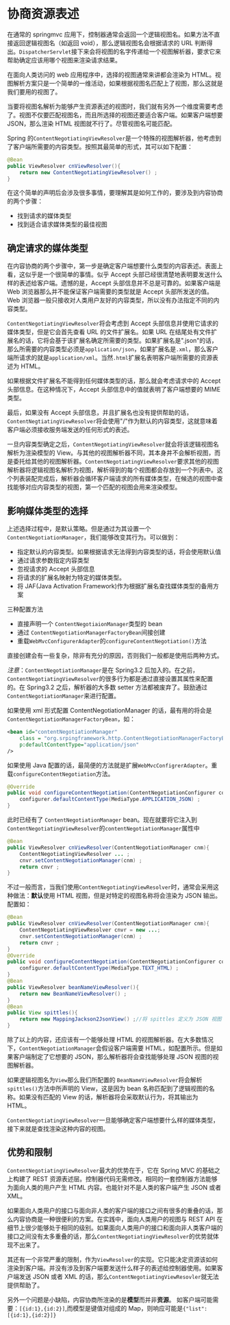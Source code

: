 # 协商资源表述

在通常的 springmvc 应用下，控制器通常会返回一个逻辑视图名。如果方法不直接返回逻辑视图名（如返回 void），那么逻辑视图名会根据请求的 URL 判断得出。`DispatcherServlet`接下来会将视图的名字传递给一个视图解析器，要求它来帮助确定应该用哪个视图来渲染请求结果。

在面向人类访问的 web 应用程序中，选择的视图通常来讲都会渲染为 HTML。视图解析方案只是一个简单的一维活动，如果根据视图名匹配上了视图，那么这就是我们要用的视图了。

当要将视图名解析为能够产生资源表述的视图时，我们就有另外一个维度需要考虑了。视图不仅要匹配视图名，而且所选择的视图还要适合客户端。如果客户端想要 JSON，那么渲染 HTML 视图就不行了。尽管视图名可能匹配。

Spring 的`ContentNegotiatingViewResolver`是一个特殊的视图解析器，他考虑到了客户端所需要的内容类型。按照其最简单的形式，其可以如下配置：
```java
@Bean
public ViewResolver cnViewResolver(){
    return new ContentNegotiatingViewResolver() ;
}
```

在这个简单的声明后会涉及很多事情，要理解其是如何工作的，要涉及到内容协商的两个步骤：
- 找到请求的媒体类型
- 找到适合请求媒体类型的最佳视图

## 确定请求的媒体类型

在内容协商的两个步骤中，第一步是确定客户端想要什么类型的内容表述。表面上看，这似乎是一个很简单的事情。似乎 Accept 头部已经很清楚地表明要发送什么样的表述给客户端。遗憾的是，Accept 头部信息并不总是可靠的。如果客户端是 Web 浏览器那么并不能保证客户端需要的类型就是 Accept 头部所发送的值。Web 浏览器一般只接收对人类用户友好的内容类型，所以没有办法指定不同的内容类型。

`ContentNegotiatingViewResolver`将会考虑到 Accept 头部信息并使用它请求的媒体类型，但是它会首先查看 URL 的文件扩展名。如果 URL 在结尾处有文件扩展名的话，它将会基于该扩展名确定所需要的类型。如果扩展名是".json"的话，那么所需要的内容类型必须是`application/json`，如果扩展名是`.xml`，那么客户端所请求的就是`application/xml`。当然`.html`扩展名表明客户端所需要的资源表述为 HTML。

如果根据文件扩展名不能得到任何媒体类型的话，那么就会考虑请求中的 Accept 头部信息。在这种情况下，Accept 头部信息中的值就表明了客户端想要的 MIME 类型。

最后，如果没有 Accept 头部信息，并且扩展名也没有提供帮助的话，`ContentNegtiatingViewResolver`将会使用"/"作为默认的内容类型，这就意味着客户端必须接收服务端发送的任何形式的表述。

一旦内容类型确定之后，`ContentNegotiatingViewResolver`就会将该逻辑视图名解析为渲染模型的 View。与其他的视图解析器不同，其本身并不会解析视图，而是委托给其他的视图解析器。`ContentNegotiatingViewResolver`要求其他的视图解析器将逻辑视图名解析为视图，解析得到的每个视图都会存放到一个列表中。这个列表装配完成后，解析器会循环客户端请求的所有媒体类型，在候选的视图中查找能够对应内容类型的视图，第一个匹配的视图会用来渲染模型。

## 影响媒体类型的选择

上述选择过程中，是默认策略。但是通过为其设置一个`ContentNegotiationManager`，我们能够改变其行为。可以做到：
- 指定默认的内容类型。如果根据请求无法得到内容类型的话，将会使用默认值
- 通过请求参数指定内容类型
- 忽视请求的 Accept 头部信息
- 将请求的扩展名映射为特定的媒体类型。
- 将 JAF(Java Activation Framework)作为根据扩展名查找媒体类型的备用方案

三种配置方法
- 直接声明一个 `ContentNegotiaionManager`类型的 bean
- 通过 `ContentNegotiationManagerFactoryBean`间接创建
- 重载`WebMvcConfigurerAdapter`的`configureContentNegotiation()`方法

直接创建会有一些复杂，除非有充分的原因，否则我们一般都是使用后两种方式。

*注意*：`ContentNegotiationManager`是在 Spring3.2 后加入的。在之前，`ContentNegotiatingViewResolver`的很多行为都是通过直接设置其属性来配置的。在 Spring3.2 之后，解析器的大多数 setter 方法都被废弃了。鼓励通过`ContentNegotiationManager`来进行配置。

如果使用 xml 形式配置 ContentNegotiationManager 的话，最有用的将会是`ContentNegotiationManagerFactoryBean`，如：
```xml
<bean id="contentNegotiationManager" 
    class = "org.srpingframework.http.ContentNegotiationManagerFactoryBean"
    p:defaultContentType="application/json"
/>
```

如果使用 Java 配置的话，最简便的方法就是扩展`WebMvcConfigrerAdapter`。重载`configureContentNegotiation`方法。
```Java
@Override
public void configureContentNegotiation(ContentNegotiationConfigurer configuration){
    configurer.defaultContentType(MediaType.APPLICATION_JSON) ;
}
```
此时已经有了 `ContentNegotiationManager` bean。现在就要将它注入到`ContentNegotiatingViewResolver`的`contentNegotiationManager`属性中
```Java
@Bean
public ViewResolver cnViewResolver(ContentNegotiationManager cnm){
    ContentNegotiatingViewResolver ... ;
    cnvr.setContentNegotiationManager(cnm) ;
    return cnvr ;
}
```

不过一般而言，当我们使用`ContentNegotiatingViewResolver`时，通常会采用这种做法：**默认**使用 HTML 视图，但是对特定的视图名称将会渲染为 JSON 输出。配置如：
```java
@Bean
public ViewResolver cnViewResolver(ContentNegotiationManager cnm){
    ContentNegotiatingViewResolver cnvr = new ...;
    cnvr.setContentNegotiationManager(cnm) ;
    return cnvr ;
}
@Override
public void configureContentNegotiation(ContentNegotiationConfigurer configurer){
    configurer.defaultContentType(MediaType.TEXT_HTML) ;
}
@Bean
public ViewResolver beanNameViewResolver(){
    return new BeanNameViewResolver() ;
}
@Bean
public View spittles(){
    return new MappingJackson2JsonView() ;//将 spittles 定义为 JSON 视图
}
```

除了以上的内容，还应该有一个能够处理 HTML 的视图解析器。在大多数情况下，`ContentNegotiationManager`会假设客户端需要 HTML，如配置所示。但是如果客户端制定了它想要的 JSON，那么解析器将会查找能够处理 JSON 视图的视图解析器。

如果逻辑视图名为`View`那么我们所配置的 `BeanNameViewResolver`将会解析`spittles()`方法中所声明的 View，这是因为 bean 名称匹配到了逻辑视图的名称。如果没有匹配的 View 的话，解析器将会采取默认行为，将其输出为 HTML。

`ContentNegotiatingViewResolver`一旦能够确定客户端想要什么样的媒体类型，接下来就是查找渲染这种内容的视图。

## 优势和限制

`ContentNegotiatingViewResolver`最大的优势在于，它在 Spring MVC 的基础之上构建了 REST 资源表述层。控制器代码无需修改。相同的一套控制器方法能够为面向人类的用户产生 HTML 内容。也能针对不是人类的客户端产生 JSON 或者 XML。

如果面向人类用户的接口与面向非人类的客户端的接口之间有很多的重叠的话，那么内容协商是一种很便利的方案。在实践中，面向人类用户的视图与 REST API 在细节上很少能够处于相同的级别。如果面向人类用户的接口和面向非人类客户端的接口之间没有太多重叠的话，那么`ContentNegotiatingViewResolver`的优势就体现不出来了。

其还有一个非常严重的限制，作为`ViewResolver`的实现。它只能决定资源该如何渲染到客户端。并没有涉及到客户端要发送什么样子的表述给控制器使用。如果客户端发送 JSON 或者 XML 的话，那么`ContentNegotiatingViewResovler`就无法提供帮助了。

另外一个问题是小缺陷，内容协商所渲染的是**模型**而并非**资源**。
如客户端可能需要：`[{id:1},{id:2}]`,而模型是键值对组成的 Map，则响应可能是`{"list":[{id:1},{id:2}]}`


